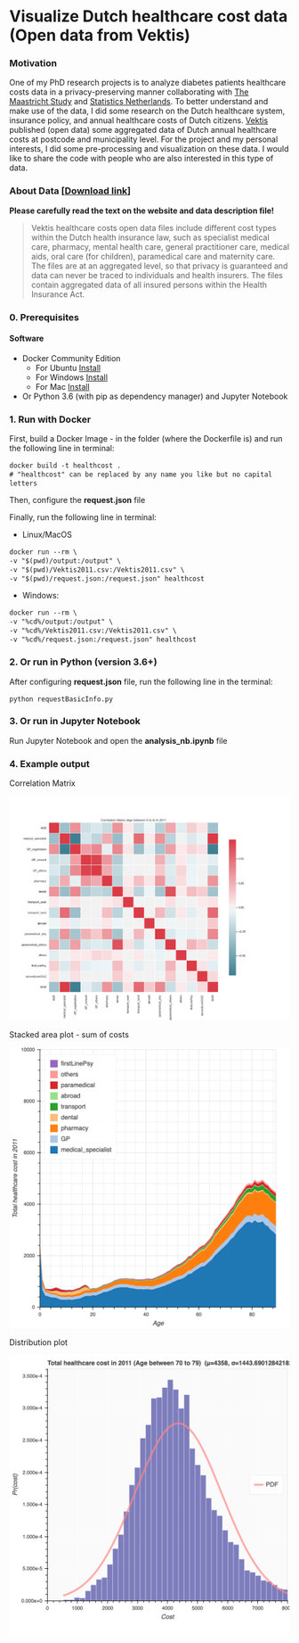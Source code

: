 # Visualize Dutch healthcare cost data (Open data from Vektis) #

### Motivation

One of my PhD research projects is to analyze diabetes patients healthcare costs data in a privacy-preserving manner collaborating with [The Maastricht Study](https://www.demaastrichtstudie.nl/research) and [Statistics Netherlands](https://www.cbs.nl). To better understand and make use of the data, I did some research on the Dutch healthcare system, insurance policy, and annual healthcare costs of Dutch citizens. [Vektis](https://www.vektis.nl/) published (open data) some aggregated data of Dutch annual healthcare costs at postcode and municipality level. For the project and my personal interests, I did some pre-processing and visualization on these data. I would like to share the code with people who are also interested in this type of data. 

### About Data [[Download link](https://www.vektis.nl/intelligence/open-data)]

**Please carefully read the text on the website and data description file!**

>Vektis healthcare costs open data files include different cost types within the Dutch health insurance law, such as specialist medical care, pharmacy, mental health care, general practitioner care, medical aids, oral care (for children), paramedical care and maternity care. The files are at an aggregated level, so that privacy is guaranteed and data can never be traced to individuals and health insurers. The files contain aggregated data of all insured persons within the Health Insurance Act. 

### 0. Prerequisites

#### Software
- Docker Community Edition
  - For Ubuntu [Install](https://docs.docker.com/install/linux/docker-ce/ubuntu/#set-up-the-repository)
  - For Windows [Install](https://hub.docker.com/editions/community/docker-ce-desktop-windows)
  - For Mac [Install](https://hub.docker.com/editions/community/docker-ce-desktop-mac)
- Or Python 3.6 (with pip as dependency manager) and Jupyter Notebook

### 1. Run with Docker 

First, build a Docker Image - in the folder (where the Dockerfile is) and run the following line in terminal:

```shell
docker build -t healthcost .   
# "healthcost" can be replaced by any name you like but no capital letters
```

Then, configure the **request.json** file

Finally, run the following line in terminal:

- Linux/MacOS

```shell
docker run --rm \
-v "$(pwd)/output:/output" \
-v "$(pwd)/Vektis2011.csv:/Vektis2011.csv" \
-v "$(pwd)/request.json:/request.json" healthcost
```

- Windows:

```shell
docker run --rm \
-v "%cd%/output:/output" \
-v "%cd%/Vektis2011.csv:/Vektis2011.csv" \
-v "%cd%/request.json:/request.json" healthcost
```



### 2. Or run in Python (version 3.6+)

After configuring **request.json** file, run the following line in the terminal:

```shell
python requestBasicInfo.py
```



### 3. Or run in Jupyter Notebook

Run Jupyter Notebook and open the **analysis_nb.ipynb** file



### 4. Example output

Correlation Matrix

<img src="https://github.com/sunchang0124/DutchHealthcareCost/raw/master/example_output/Output_CM/2011/CM_0To4.png" width="720">




Stacked area plot - sum of costs

<img src="https://github.com/sunchang0124/DutchHealthcareCost/raw/master/example_output/Output_Stacked/StackedArea_2011.png" width="720">




Distribution plot

<img src="https://github.com/sunchang0124/DutchHealthcareCost/raw/master/example_output/Output_Dist/2011/Dist_70To79.png" width="720">
